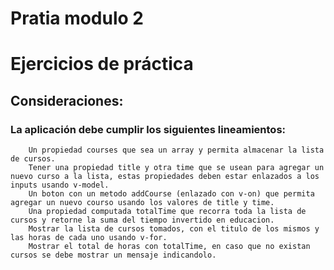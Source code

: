 # Pratia modulo 2
# Ejercicios de práctica
## Consideraciones:

### La aplicación debe cumplir los siguientes lineamientos:
        Un propiedad courses que sea un array y permita almacenar la lista de cursos.
        Tener una propiedad title y otra time que se usean para agregar un nuevo curso a la lista, estas propiedades deben estar enlazados a los inputs usando v-model.
        Un boton con un metodo addCourse (enlazado con v-on) que permita agregar un nuevo courso usando los valores de title y time.
        Una propiedad computada totalTime que recorra toda la lista de cursos y retorne la suma del tiempo invertido en educacion.
        Mostrar la lista de cursos tomados, con el titulo de los mismos y las horas de cada uno usando v-for.
        Mostrar el total de horas con totalTime, en caso que no existan cursos se debe mostrar un mensaje indicandolo.

